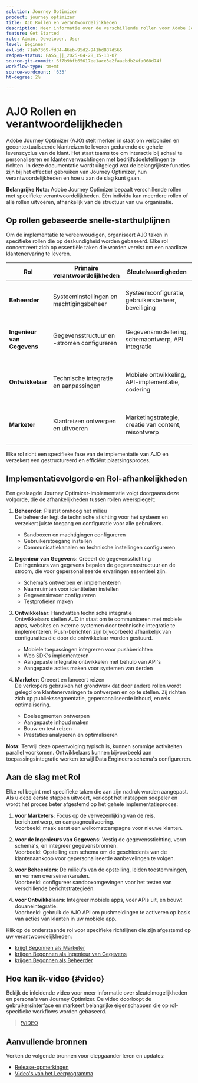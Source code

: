 ```yaml
---
solution: Journey Optimizer
product: journey optimizer
title: AJO Rollen en verantwoordelijkheden
description: Meer informatie over de verschillende rollen voor Adobe Journey Optimizer en over hun verantwoordelijkheden
feature: Get Started
role: Admin, Developer, User
level: Beginner
exl-id: 71ab7369-fd84-46eb-95d2-941bd887d565
redpen-status: PASS_||_2025-04-28_15-13-07
source-git-commit: 6f7b9bfb65617ee1ace3a2faaebdb24fa068d74f
workflow-type: tm+mt
source-wordcount: '633'
ht-degree: 2%

---
```



# AJO Rollen en verantwoordelijkheden

Adobe Journey Optimizer (AJO) stelt merken in staat om verbonden en gecontextualiseerde klantreizen te leveren gedurende de gehele levenscyclus van de klant. Het staat teams toe om interactie bij schaal te personaliseren en klantenverwachtingen met bedrijfsdoelstellingen te richten. In deze documentatie wordt uitgelegd wat de belangrijkste functies zijn bij het effectief gebruiken van Journey Optimizer, hun verantwoordelijkheden en hoe u aan de slag kunt gaan.

**Belangrijke Nota:** Adobe Journey Optimizer bepaalt verschillende rollen met specifieke verantwoordelijkheden. Eén individu kan meerdere rollen of alle rollen uitvoeren, afhankelijk van de structuur van uw organisatie.

## Op rollen gebaseerde snelle-starthulplijnen

Om de implementatie te vereenvoudigen, organiseert AJO taken in specifieke rollen die op deskundigheid worden gebaseerd. Elke rol concentreert zich op essentiële taken die worden vereist om een naadloze klantenervaring te leveren.

| Rol | Primaire verantwoordelijkheden | Sleutelvaardigheden | Typische taken |
|-------------------|----------------------------------|--------------------------------|-----------------------------------------------|
| **Beheerder** | Systeeminstellingen en machtigingsbeheer | Systeemconfiguratie, gebruikersbeheer, beveiliging | Sandboxen configureren, gebruikers beheren, kanalen instellen |
| **Ingenieur van Gegevens** | Gegevensstructuur en -stromen configureren | Gegevensmodellering, schemaontwerp, API integratie | Opstelling schema&#39;s, beheert datasets, vormt gegevensbronnen |
| **Ontwikkelaar** | Technische integratie en aanpassingen | Mobiele ontwikkeling, API-implementatie, codering | Mobiele apps integreren, API&#39;s implementeren, aangepaste handelingen maken |
| **Marketer** | Klantreizen ontwerpen en uitvoeren | Marketingstrategie, creatie van content, reisontwerp | Campagnes maken, reizen ontwerpen en rapporten analyseren |

Elke rol richt een specifieke fase van de implementatie van AJO en verzekert een gestructureerd en efficiënt plaatsingsproces.

## Implementatievolgorde en Rol-afhankelijkheden

Een geslaagde Journey Optimizer-implementatie volgt doorgaans deze volgorde, die de afhankelijkheden tussen rollen weerspiegelt:

1. **Beheerder**: Plaatst omhoog het milieu\
   De beheerder legt de technische stichting voor het systeem en verzekert juiste toegang en configuratie voor alle gebruikers.
   * Sandboxen en machtigingen configureren
   * Gebruikerstoegang instellen
   * Communicatiekanalen en technische instellingen configureren

2. **Ingenieur van Gegevens**: Creeert de gegevensstichting\
   De Ingenieurs van gegevens bepalen de gegevensstructuur en de stroom, die voor gepersonaliseerde ervaringen essentieel zijn.
   * Schema&#39;s ontwerpen en implementeren
   * Naamruimten voor identiteiten instellen
   * Gegevensinvoer configureren
   * Testprofielen maken

3. **Ontwikkelaar**: Handvatten technische integratie\
   Ontwikkelaars stellen AJO in staat om te communiceren met mobiele apps, websites en externe systemen door technische integratie te implementeren. Push-berichten zijn bijvoorbeeld afhankelijk van configuraties die door de ontwikkelaar worden gestuurd.
   * Mobiele toepassingen integreren voor pushberichten
   * Web SDK&#39;s implementeren
   * Aangepaste integratie ontwikkelen met behulp van API&#39;s
   * Aangepaste acties maken voor systemen van derden

4. **Marketer**: Creeert en lanceert reizen\
   De verkopers gebruiken het grondwerk dat door andere rollen wordt gelegd om klantenervaringen te ontwerpen en op te stellen. Zij richten zich op publiekssegmentatie, gepersonaliseerde inhoud, en reis optimalisering.
   * Doelsegmenten ontwerpen
   * Aangepaste inhoud maken
   * Bouw en test reizen
   * Prestaties analyseren en optimaliseren

**Nota:** Terwijl deze opeenvolging typisch is, kunnen sommige activiteiten parallel voorkomen. Ontwikkelaars kunnen bijvoorbeeld aan toepassingsintegratie werken terwijl Data Engineers schema&#39;s configureren.

## Aan de slag met Rol

Elke rol begint met specifieke taken die aan zijn nadruk worden aangepast. Als u deze eerste stappen uitvoert, verloopt het instappen soepeler en wordt het proces beter afgestemd op het gehele implementatieproces:

1. **voor Marketers**: Focus op de verwezenlijking van de reis, berichtontwerp, en campagneuitvoering.\
   Voorbeeld: maak eerst een welkomstcampagne voor nieuwe klanten.

2. **voor de Ingenieurs van Gegevens**: Vestig de gegevensstichting, vorm schema&#39;s, en integreer gegevensbronnen.\
   Voorbeeld: Opstelling een schema om de geschiedenis van de klantenaankoop voor gepersonaliseerde aanbevelingen te volgen.

3. **voor Beheerders**: De milieu&#39;s van de opstelling, leiden toestemmingen, en vormen overseinenkanalen.\
   Voorbeeld: configureer sandboxomgevingen voor het testen van verschillende berichtstrategieën.

4. **voor Ontwikkelaars**: Integreer mobiele apps, voer APIs uit, en bouwt douaneintegratie.\
   Voorbeeld: gebruik de AJO API om pushmeldingen te activeren op basis van acties van klanten in uw mobiele app.

Klik op de onderstaande rol voor specifieke richtlijnen die zijn afgestemd op uw verantwoordelijkheden:

* [ krijgt Begonnen als Marketer ](path/marketer.md)
* [ krijgen Begonnen als Ingenieur van Gegevens ](path/data-engineer.md)
* [ krijgen Begonnen als Beheerder ](path/administrator.md)

## Hoe kan ik-video {#video}

Bekijk de inleidende video voor meer informatie over sleutelmogelijkheden en persona&#39;s van Journey Optimizer. De video doorloopt de gebruikersinterface en markeert belangrijke eigenschappen die op rol-specifieke workflows worden gebaseerd.

>[!VIDEO](https://video.tv.adobe.com/v/3424995?quality=12)

## Aanvullende bronnen

Verken de volgende bronnen voor diepgaander leren en updates:

* [Release-opmerkingen](../rn/release-notes.md)
* [ Video&#39;s van het Leerprogramma ](https://experienceleague.adobe.com/docs/journey-optimizer-learn/tutorials/overview.html)
